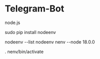 # Telegram-Bot

node.js

sudo pip install nodeenv

nodeenv --list
nodeenv nenv --node 18.0.0

. nenv/bin/activate
